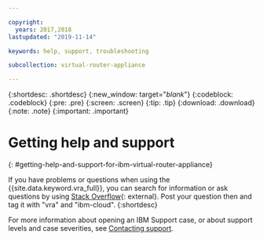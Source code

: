 ```yaml
---

copyright:
  years: 2017,2018
lastupdated: "2019-11-14"

keywords: help, support, troubleshooting

subcollection: virtual-router-appliance

---
```


{:shortdesc: .shortdesc}
{:new_window: target="_blank_"}
{:codeblock: .codeblock}
{:pre: .pre}
{:screen: .screen}
{:tip: .tip}
{:download: .download}
{:note: .note}
{:important: .important}

# Getting help and support
{: #getting-help-and-support-for-ibm-virtual-router-appliance}

If you have problems or questions when using the {{site.data.keyword.vra_full}}, you can search for information or ask questions by using [Stack Overflow](https://stackoverflow.com/search?q=dl+ibm-cloud){: external}. Post your question then and tag it with "vra" and "ibm-cloud".
{:shortdesc}

For more information about opening an IBM Support case, or about support levels and case severities, see [Contacting support](/docs/get-support?topic=get-support-getting-customer-support).
